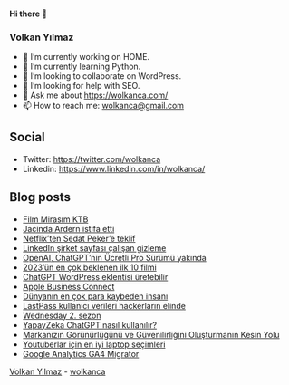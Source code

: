 #### Hi there 👋

### Volkan Yılmaz

- 🔭 I’m currently working on HOME.
- 🌱 I’m currently learning Python.
- 👯 I’m looking to collaborate on WordPress.
- 🤔 I’m looking for help with SEO.
- 💬 Ask me about https://wolkanca.com/
- 📫 How to reach me: wolkanca@gmail.com

## Social
- Twitter: https://twitter.com/wolkanca
- Linkedin: https://www.linkedin.com/in/wolkanca/



## Blog posts
<!-- BLOG-POST-LIST:START -->
- [Film Mirasım KTB](https://wolkanca.com/film-mirasim-ktb/)
- [Jacinda Ardern istifa etti](https://wolkanca.com/jacinda-ardern-istifa-etti/)
- [Netflix’ten Sedat Peker’e teklif](https://wolkanca.com/netflixten-sedat-pekere-teklif/)
- [LinkedIn şirket sayfası çalışan gizleme](https://wolkanca.com/linkedin-sirket-sayfasi-calisan-gizleme/)
- [OpenAI, ChatGPT’nin Ücretli Pro Sürümü yakında](https://wolkanca.com/openai-chatgptnin-ucretli-pro-surumu-yakinda/)
- [2023’ün en çok beklenen ilk 10 filmi](https://wolkanca.com/2023un-en-cok-beklenen-ilk-10-filmi/)
- [ChatGPT WordPress eklentisi üretebilir](https://wolkanca.com/chatgpt-wordpress-eklentisi-uretebilir/)
- [Apple Business Connect](https://wolkanca.com/apple-business-connect/)
- [Dünyanın en çok para kaybeden insanı](https://wolkanca.com/dunyanin-en-cok-para-kaybeden-insani/)
- [LastPass kullanıcı verileri hackerların elinde](https://wolkanca.com/lastpass-kullanici-verileri-hackerlarin-elinde/)
- [Wednesday 2. sezon](https://wolkanca.com/wednesday-2-sezon/)
- [YapayZeka ChatGPT nasıl kullanılır?](https://wolkanca.com/yapayzeka-chatgpt-nasil-kullanilir/)
- [Markanızın Görünürlüğünü ve Güvenilirliğini Oluşturmanın Kesin Yolu](https://wolkanca.com/markanizin-gorunurlugunu-ve-guvenilirligini-olusturmanin-kesin-yolu/)
- [Youtuberlar için en iyi laptop seçimleri](https://wolkanca.com/youtuberlar-icin-en-iyi-laptop-secimleri/)
- [Google Analytics GA4 Migrator](https://wolkanca.com/google-analytics-ga4-migrator/)
<!-- BLOG-POST-LIST:END -->


[Volkan Yılmaz](https://volkanyilmaz.com.tr/) - [wolkanca](https://wolkanca.com/)
